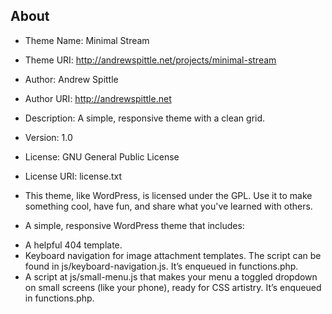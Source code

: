About
-------
* Theme Name: Minimal Stream
* Theme URI: http://andrewspittle.net/projects/minimal-stream
* Author: Andrew Spittle
* Author URI: http://andrewspittle.net
* Description: A simple, responsive theme with a clean grid.
* Version: 1.0
* License: GNU General Public License
* License URI: license.txt

* This theme, like WordPress, is licensed under the GPL. Use it to make something cool, have fun, and share what you've learned with others.

* A simple, responsive WordPress theme that includes:

- A helpful 404 template.
- Keyboard navigation for image attachment templates. The script can be found in js/keyboard-navigation.js. It’s enqueued in functions.php.
- A script at js/small-menu.js that makes your menu a toggled dropdown on small screens (like your phone), ready for CSS artistry. It’s enqueued in functions.php.